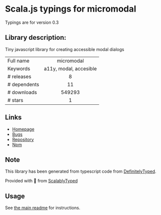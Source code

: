 
# Scala.js typings for micromodal

Typings are for version 0.3

## Library description:
Tiny javascript library for creating accessible modal dialogs

|                    |                 |
| ------------------ | :-------------: |
| Full name          | micromodal |
| Keywords           | a11y, modal, accesible |
| # releases         | 8 |
| # dependents       | 11 |
| # downloads        | 549293 |
| # stars            | 1 |

## Links
- [Homepage](https://github.com/ghosh/micromodal#readme)
- [Bugs](https://github.com/ghosh/micromodal/issues)
- [Repository](https://github.com/ghosh/micromodal)
- [Npm](https://www.npmjs.com/package/micromodal)
    


## Note
This library has been generated from typescript code from [DefinitelyTyped](https://definitelytyped.org).

Provided with :purple_heart: from [ScalablyTyped](https://github.com/oyvindberg/ScalablyTyped)

## Usage
See [the main readme](../../readme.md) for instructions.


